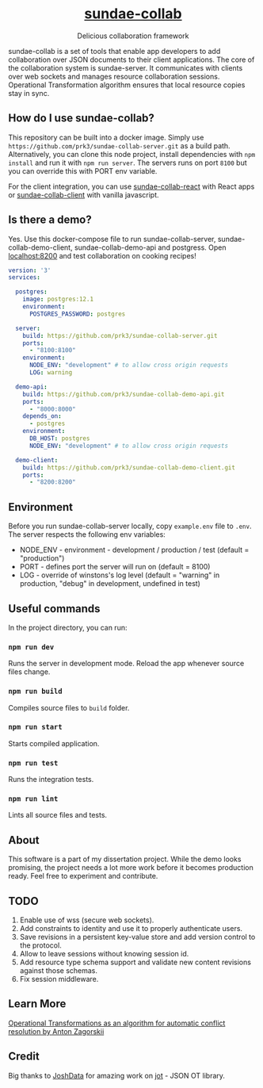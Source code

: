 <h1 align="center"><a href="https://github.com/prk3/sundae-collab-server">sundae-collab</a></h1>
<p align="center">Delicious collaboration framework</p>

sundae-collab is a set of tools that enable app developers to add collaboration over JSON documents to their client applications. The core of the collaboration system is sundae-server. It communicates with clients over web sockets and manages resource collaboration sessions. Operational Transformation algorithm ensures that local resource copies stay in sync.

## How do I use sundae-collab?

This repository can be built into a docker image. Simply use `https://github.com/prk3/sundae-collab-server.git` as a build path. Alternatively, you can clone this node project, install dependencies with `npm install` and run it with `npm run server`. The servers runs on port `8100` but you can override this with PORT env variable.

For the client integration, you can use [sundae-collab-react](https://github.com/prk3/sundae-collab-react) with React apps or [sundae-collab-client](https://github.com/prk3/sundae-collab-client) with vanilla javascript.

## Is there a demo?

Yes. Use this docker-compose file to run sundae-collab-server, sundae-collab-demo-client, sundae-collab-demo-api and postgress. Open [localhost:8200](http://localhost:8200) and test collaboration on cooking recipes!

```yml
version: '3'
services:

  postgres:
    image: postgres:12.1
    environment:
      POSTGRES_PASSWORD: postgres

  server:
    build: https://github.com/prk3/sundae-collab-server.git
    ports:
      - "8100:8100"
    environment:
      NODE_ENV: "development" # to allow cross origin requests
      LOG: warning

  demo-api:
    build: https://github.com/prk3/sundae-collab-demo-api.git
    ports:
      - "8000:8000"
    depends_on:
      - postgres
    environment:
      DB_HOST: postgres
      NODE_ENV: "development" # to allow cross origin requests

  demo-client:
    build: https://github.com/prk3/sundae-collab-demo-client.git
    ports:
      - "8200:8200"
```

## Environment

Before you run sundae-collab-server locally, copy `example.env` file to `.env`. The server respects the following env variables:

- NODE_ENV - environment - development / production / test (default = "production")
- PORT - defines port the server will run on (default = 8100)
- LOG - override of winstons's log level (default = "warning" in production, "debug" in development, undefined in test)

## Useful commands

In the project directory, you can run:

### `npm run dev`

Runs the server in development mode. Reload the app whenever source files change.

### `npm run build`

Compiles source files to `build` folder.

### `npm run start`

Starts compiled application.

### `npm run test`

Runs the integration tests.

### `npm run lint`

Lints all source files and tests.

## About

This software is a part of my dissertation project. While the demo looks promising, the project needs a lot more work before it becomes production ready. Feel free to experiment and contribute.

## TODO

1. Enable use of wss (secure web sockets).
1. Add constraints to identity and use it to properly authenticate users.
1. Save revisions in a persistent key-value store and add version control to the protocol.
1. Allow to leave sessions without knowing session id.
1. Add resource type schema support and validate new content revisions against those schemas.
1. Fix session middleware.

## Learn More

[Operational Transformations as an algorithm for automatic conflict resolution by Anton Zagorskii](https://medium.com/coinmonks/operational-transformations-as-an-algorithm-for-automatic-conflict-resolution-3bf8920ea447)

## Credit

Big thanks to [JoshData](https://github.com/JoshData) for amazing work on [jot](https://github.com/JoshData/jot) - JSON OT library.
